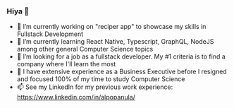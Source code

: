 ### Hiya 👋

- 🔭 I’m currently working on "reciper app" to showcase my skills in Fullstack Development
- 🌱 I’m currently learning React Native, Typescript, GraphQL, NodeJS among other general Computer Science topics
- 🤔 I’m looking for a job as a fullstack developer. My #1 criteria is to find a company where I'll learn the most
- 💬 I have extensive experience as a Business Executive before I resigned and focused 100% of my time to study Computer Science
- 📫 See my LinkedIn for my previous work experience: https://www.linkedin.com/in/alpopanula/
